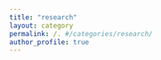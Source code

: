```yaml
---
title: "research"
layout: category
permalink: /. #/categories/research/
author_profile: true
---
```

